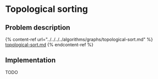# Topological sorting

## Problem description

{% content-ref url="../../../../algorithms/graphs/topological-sort.md" %}
[topological-sort.md](../../../../algorithms/graphs/topological-sort.md)
{% endcontent-ref %}

## Implementation

TODO
